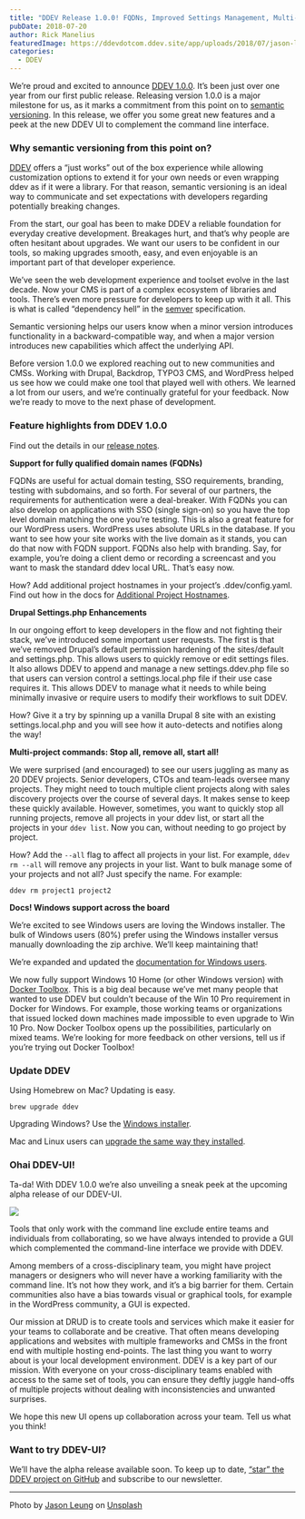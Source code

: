 ```yaml
---
title: "DDEV Release 1.0.0! FQDNs, Improved Settings Management, Multi-Project Commands"
pubDate: 2018-07-20
author: Rick Manelius
featuredImage: https://ddevdotcom.ddev.site/app/uploads/2018/07/jason-leung-479251-unsplash-e1532107303829.jpg
categories:
  - DDEV
---
```


We’re proud and excited to announce [DDEV 1.0.0](https://github.com/drud/ddev/releases/tag/v1.0.0). It’s been just over one year from our first public release. Releasing version 1.0.0 is a major milestone for us, as it marks a commitment from this point on to [semantic versioning](https://ddev.readthedocs.io/en/latest/#versioning). In this release, we offer you some great new features and a peek at the new DDEV UI to complement the command line interface.

### Why semantic versioning from this point on?

[DDEV](https://ddev.com/what-is-ddev/) offers a “just works” out of the box experience while allowing customization options to extend it for your own needs or even wrapping ddev as if it were a library. For that reason, semantic versioning is an ideal way to communicate and set expectations with developers regarding potentially breaking changes.

From the start, our goal has been to make DDEV a reliable foundation for everyday creative development. Breakages hurt, and that’s why people are often hesitant about upgrades. We want our users to be confident in our tools, so making upgrades smooth, easy, and even enjoyable is an important part of that developer experience.

We’ve seen the web development experience and toolset evolve in the last decade. Now your CMS is part of a complex ecosystem of libraries and tools. There’s even more pressure for developers to keep up with it all. This is what is called “dependency hell” in the [semver](https://semver.org/) specification.

Semantic versioning helps our users know when a minor version introduces functionality in a backward-compatible way, and when a major version introduces new capabilities which affect the underlying API.

Before version 1.0.0 we explored reaching out to new communities and CMSs. Working with Drupal, Backdrop, TYPO3 CMS, and WordPress helped us see how we could make one tool that played well with others. We learned a lot from our users, and we’re continually grateful for your feedback. Now we’re ready to move to the next phase of development.

### Feature highlights from DDEV 1.0.0

Find out the details in our [release notes](https://github.com/drud/ddev/releases/tag/v1.0.0).

**Support for fully qualified domain names (FQDNs)**

FQDNs are useful for actual domain testing, SSO requirements, branding, testing with subdomains, and so forth. For several of our partners, the requirements for authentication were a deal-breaker. With FQDNs you can also develop on applications with SSO (single sign-on) so you have the top level domain matching the one you’re testing. This is also a great feature for our WordPress users. WordPress uses absolute URLs in the database. If you want to see how your site works with the live domain as it stands, you can do that now with FQDN support. FQDNs also help with branding. Say, for example, you’re doing a client demo or recording a screencast and you want to mask the standard ddev local URL. That’s easy now.

How? Add additional project hostnames in your project’s .ddev/config.yaml. Find out how in the docs for [Additional Project Hostnames](https://ddev.readthedocs.io/en/latest/users/extend/additional-hostnames/).

**Drupal Settings.php Enhancements**

In our ongoing effort to keep developers in the flow and not fighting their stack, we’ve introduced some important user requests. The first is that we’ve removed Drupal’s default permission hardening of the sites/default and settings.php. This allows users to quickly remove or edit settings files. It also allows DDEV to append and manage a new settings.ddev.php file so that users can version control a settings.local.php file if their use case requires it. This allows DDEV to manage what it needs to while being minimally invasive or require users to modify their workflows to suit DDEV.

How? Give it a try by spinning up a vanilla Drupal 8 site with an existing settings.local.php and you will see how it auto-detects and notifies along the way!

**Multi-project commands: Stop all, remove all, start all!**

We were surprised (and encouraged) to see our users juggling as many as 20 DDEV projects. Senior developers, CTOs and team-leads oversee many projects. They might need to touch multiple client projects along with sales discovery projects over the course of several days. It makes sense to keep these quickly available. However, sometimes, you want to quickly stop all running projects, remove all projects in your ddev list, or start all the projects in your `ddev list`. Now you can, without needing to go project by project.

How? Add the `--all` flag to affect all projects in your list. For example, `ddev rm --all` will remove any projects in your list. Want to bulk manage some of your projects and not all? Just specify the name. For example:

`ddev rm project1 project2`

**Docs! Windows support across the board**

We’re excited to see Windows users are loving the Windows installer. The bulk of Windows users (80%) prefer using the Windows installer versus manually downloading the zip archive. We’ll keep maintaining that!

We’re expanded and updated the [documentation for Windows users](https://ddev.readthedocs.io/en/latest/#installation-or-upgrade-windows).

We now fully support Windows 10 Home (or other Windows version) with [Docker Toolbox](https://docs.docker.com/toolbox/). This is a big deal because we’ve met many people that wanted to use DDEV but couldn’t because of the Win 10 Pro requirement in Docker for Windows. For example, those working teams or organizations that issued locked down machines made impossible to even upgrade to Win 10 Pro. Now Docker Toolbox opens up the possibilities, particularly on mixed teams. We’re looking for more feedback on other versions, tell us if you’re trying out Docker Toolbox!

### Update DDEV

Using Homebrew on Mac? Updating is easy.

`brew upgrade ddev`

Upgrading Windows? Use the [Windows installer](https://ddev.readthedocs.io/en/latest/#installation-or-upgrade-windows).

Mac and Linux users can [upgrade the same way they installed](https://ddev.readthedocs.io/en/latest/#installationupgrade-script-linux-and-macos).

### Ohai DDEV-UI!

Ta-da! With DDEV 1.0.0 we’re also unveiling a sneak peek at the upcoming alpha release of our DDEV-UI.

![](https://ddev.com/app/uploads/2018/07/ddev-gui-1024x640.jpg)

Tools that only work with the command line exclude entire teams and individuals from collaborating, so we have always intended to provide a GUI which complemented the command-line interface we provide with DDEV.

Among members of a cross-disciplinary team, you might have project managers or designers who will never have a working familiarity with the command line. It’s not how they work, and it’s a big barrier for them. Certain communities also have a bias towards visual or graphical tools, for example in the WordPress community, a GUI is expected.

Our mission at DRUD is to create tools and services which make it easier for your teams to collaborate and be creative. That often means developing applications and websites with multiple frameworks and CMSs in the front end with multiple hosting end-points. The last thing you want to worry about is your local development environment. DDEV is a key part of our mission. With everyone on your cross-disciplinary teams enabled with access to the same set of tools, you can ensure they deftly juggle hand-offs of multiple projects without dealing with inconsistencies and unwanted surprises.

We hope this new UI opens up collaboration across your team. Tell us what you think!

### Want to try DDEV-UI?

We’ll have the alpha release available soon. To keep up to date, [“star” the DDEV project on GitHub](https://github.com/drud/ddev) and subscribe to our newsletter.

---

Photo by [Jason Leung](https://unsplash.com/photos/Xaanw0s0pMk?utm%5Fsource=unsplash&utm%5Fmedium=referral&utm%5Fcontent=creditCopyText) on [Unsplash](https://unsplash.com/search/photos/gift?utm%5Fsource=unsplash&utm%5Fmedium=referral&utm%5Fcontent=creditCopyText)
